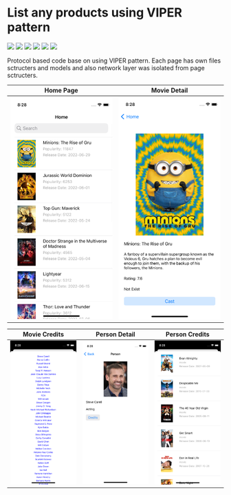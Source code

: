 # List any products using VIPER pattern

![](https://img.shields.io/static/v1?label=Swift&message=5.6&color=blue)
![](https://img.shields.io/static/v1?label=Xcode&message=13.3.1&color=blue)
![](https://img.shields.io/static/v1?label=Alamofire&message=5.6.1&color=blue)
![](https://img.shields.io/static/v1?label=Kingfisher&message=6.3.1&color=blue)
![](https://img.shields.io/static/v1?label=Moya&message=15.0.0&color=blue)
![](https://img.shields.io/static/v1?label=SwiftLint&message=0.47.1&color=blue)


Protocol based code base on using VIPER pattern. Each page has own files sctructers and models and also network layer was 
isolated from page sctructers.


Home Page | Movie Detail | 
--- |  --- | 
![](screenshots/home_page.png) | ![](screenshots/movie_detail_page.png) |

Movie Credits | Person Detail | Person Credits |
--- |  --- | --- | 
![](screenshots/movie_credits_page.png) | ![](screenshots/person_detail_page.png) | ![](screenshots/person_credits.png)